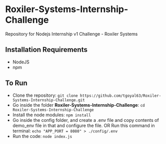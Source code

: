 # Roxiler-Systems-Internship-Challenge

Repository for Nodejs Internship v1 Challenge - Roxiler Systems

## Installation Requirements

- NodeJS
- npm

## To Run

- Clone the repository: ```git clone https://github.com/tgoyal63/Roxiler-Systems-Internship-Challenge.git```
- Go inside the folder __Roxiler-Systems-Internship-Challenge__: ```cd Roxiler-Systems-Internship-Challenge```
- Install the node modules: ```npm install```
- Go inside the config folder, and create a .env file and copy contents of demo_env file in that and configure the file. OR Run this command in terminal: ```echo "APP_PORT = 8080" > ./config/.env```
- Run the code: ```node index.js```
